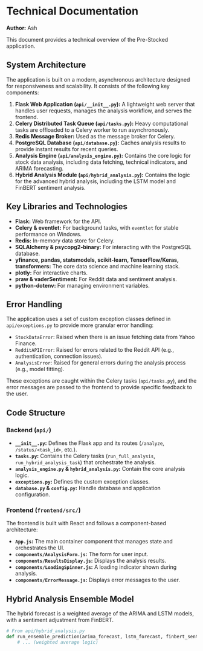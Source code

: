 # Technical Documentation

**Author:** Ash

This document provides a technical overview of the Pre-Stocked application.

## System Architecture

The application is built on a modern, asynchronous architecture designed for responsiveness and scalability. It consists of the following key components:

1.  **Flask Web Application (`api/__init__.py`):** A lightweight web server that handles user requests, manages the analysis workflow, and serves the frontend.
2.  **Celery Distributed Task Queue (`api/tasks.py`):** Heavy computational tasks are offloaded to a Celery worker to run asynchronously.
3.  **Redis Message Broker:** Used as the message broker for Celery.
4.  **PostgreSQL Database (`api/database.py`):** Caches analysis results to provide instant results for recent queries.
5.  **Analysis Engine (`api/analysis_engine.py`):** Contains the core logic for stock data analysis, including data fetching, technical indicators, and ARIMA forecasting.
6.  **Hybrid Analysis Module (`api/hybrid_analysis.py`):** Contains the logic for the advanced hybrid analysis, including the LSTM model and FinBERT sentiment analysis.

## Key Libraries and Technologies

*   **Flask:** Web framework for the API.
*   **Celery & eventlet:** For background tasks, with `eventlet` for stable performance on Windows.
*   **Redis:** In-memory data store for Celery.
*   **SQLAlchemy & psycopg2-binary:** For interacting with the PostgreSQL database.
*   **yfinance, pandas, statsmodels, scikit-learn, TensorFlow/Keras, transformers:** The core data science and machine learning stack.
*   **plotly:** For interactive charts.
*   **praw & vaderSentiment:** For Reddit data and sentiment analysis.
*   **python-dotenv:** For managing environment variables.

## Error Handling

The application uses a set of custom exception classes defined in `api/exceptions.py` to provide more granular error handling:

*   `StockDataError`: Raised when there is an issue fetching data from Yahoo Finance.
*   `RedditAPIError`: Raised for errors related to the Reddit API (e.g., authentication, connection issues).
*   `AnalysisError`: Raised for general errors during the analysis process (e.g., model fitting).

These exceptions are caught within the Celery tasks (`api/tasks.py`), and the error messages are passed to the frontend to provide specific feedback to the user.

## Code Structure

### Backend (`api/`)

*   **`__init__.py`:** Defines the Flask app and its routes (`/analyze`, `/status/<task_id>`, etc.).
*   **`tasks.py`:** Contains the Celery tasks (`run_full_analysis`, `run_hybrid_analysis_task`) that orchestrate the analysis.
*   **`analysis_engine.py` & `hybrid_analysis.py`:** Contain the core analysis logic.
*   **`exceptions.py`:** Defines the custom exception classes.
*   **`database.py` & `config.py`:** Handle database and application configuration.

### Frontend (`frontend/src/`)

The frontend is built with React and follows a component-based architecture:

*   **`App.js`:** The main container component that manages state and orchestrates the UI.
*   **`components/AnalysisForm.js`:** The form for user input.
*   **`components/ResultsDisplay.js`:** Displays the analysis results.
*   **`components/LoadingSpinner.js`:** A loading indicator shown during analysis.
*   **`components/ErrorMessage.js`:** Displays error messages to the user.

## Hybrid Analysis Ensemble Model

The hybrid forecast is a weighted average of the ARIMA and LSTM models, with a sentiment adjustment from FinBERT.

```python
# From api/hybrid_analysis.py
def run_ensemble_prediction(arima_forecast, lstm_forecast, finbert_sentiment):
    # ... (weighted average logic)
```
